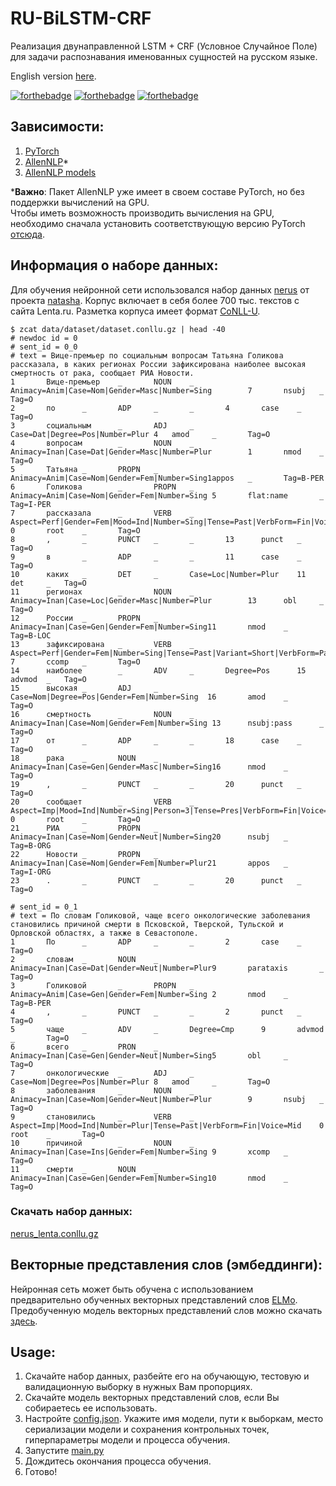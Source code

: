 # RU-BiLSTM-CRF
Реализация двунаправленной LSTM + CRF (Условное Случайное Поле) для задачи распознавания именованных сущностей на русском языке.

English version [here](README.md).

[![forthebadge](https://forthebadge.com/images/badges/designed-in-ms-paint.svg)](https://forthebadge.com)
[![forthebadge](https://forthebadge.com/images/badges/contains-tasty-spaghetti-code.svg)](https://forthebadge.com)
[![forthebadge](https://forthebadge.com/images/badges/powered-by-black-magic.svg)](https://forthebadge.com)


## Зависимости:
1. [PyTorch](https://pytorch.org/docs/stable/index.html)
2. [AllenNLP](https://docs.allennlp.org/main/)*
3. [AllenNLP models](https://docs.allennlp.org/models/v1.1.0/)

***Важно**: Пакет AllenNLP уже имеет в своем составе PyTorch, но без поддержки вычислений на GPU.  
Чтобы иметь возможность производить вычисления на GPU, необходимо сначала установить соответствующую версию PyTorch [отсюда](https://pytorch.org/get-started/locally/).


## Информация о наборе данных:
Для обучения нейронной сети использовался набор данных [nerus](https://github.com/natasha/nerus/) от проекта [natasha](https://github.com/natasha).
Корпус включает в себя более 700 тыс. текстов с сайта Lenta.ru.
Разметка корпуса имеет формат [CoNLL-U](https://universaldependencies.org/format.html).

```
$ zcat data/dataset/dataset.conllu.gz | head -40
# newdoc id = 0
# sent_id = 0_0
# text = Вице-премьер по социальным вопросам Татьяна Голикова рассказала, в каких регионах России зафиксирована наиболее высокая смертность от рака, сообщает РИА Новости.
1       Вице-премьер    _       NOUN    _       Animacy=Anim|Case=Nom|Gender=Masc|Number=Sing        7       nsubj   _       Tag=O
2       по      _       ADP     _       _       4       case    _       Tag=O
3       социальным      _       ADJ     _       Case=Dat|Degree=Pos|Number=Plur 4   amod     _       Tag=O
4       вопросам        _       NOUN    _       Animacy=Inan|Case=Dat|Gender=Masc|Number=Plur        1       nmod    _       Tag=O
5       Татьяна _       PROPN   _       Animacy=Anim|Case=Nom|Gender=Fem|Number=Sing1appos   _       Tag=B-PER
6       Голикова        _       PROPN   _       Animacy=Anim|Case=Nom|Gender=Fem|Number=Sing 5       flat:name       _       Tag=I-PER
7       рассказала      _       VERB    _       Aspect=Perf|Gender=Fem|Mood=Ind|Number=Sing|Tense=Past|VerbForm=Fin|Voice=Act        0       root    _       Tag=O
8       ,       _       PUNCT   _       _       13      punct   _       Tag=O
9       в       _       ADP     _       _       11      case    _       Tag=O
10      каких   _       DET     _       Case=Loc|Number=Plur    11      det     _   Tag=O
11      регионах        _       NOUN    _       Animacy=Inan|Case=Loc|Gender=Masc|Number=Plur        13      obl     _       Tag=O
12      России  _       PROPN   _       Animacy=Inan|Case=Gen|Gender=Fem|Number=Sing11       nmod    _       Tag=B-LOC
13      зафиксирована   _       VERB    _       Aspect=Perf|Gender=Fem|Number=Sing|Tense=Past|Variant=Short|VerbForm=Part|Voice=Pass 7       ccomp   _       Tag=O
14      наиболее        _       ADV     _       Degree=Pos      15      advmod  _   Tag=O
15      высокая _       ADJ     _       Case=Nom|Degree=Pos|Gender=Fem|Number=Sing  16       amod    _       Tag=O
16      смертность      _       NOUN    _       Animacy=Inan|Case=Nom|Gender=Fem|Number=Sing 13      nsubj:pass      _       Tag=O
17      от      _       ADP     _       _       18      case    _       Tag=O
18      рака    _       NOUN    _       Animacy=Inan|Case=Gen|Gender=Masc|Number=Sing16      nmod    _       Tag=O
19      ,       _       PUNCT   _       _       20      punct   _       Tag=O
20      сообщает        _       VERB    _       Aspect=Imp|Mood=Ind|Number=Sing|Person=3|Tense=Pres|VerbForm=Fin|Voice=Act   0       root    _       Tag=O
21      РИА     _       PROPN   _       Animacy=Inan|Case=Nom|Gender=Neut|Number=Sing20      nsubj   _       Tag=B-ORG
22      Новости _       PROPN   _       Animacy=Inan|Case=Nom|Gender=Fem|Number=Plur21       appos   _       Tag=I-ORG
23      .       _       PUNCT   _       _       20      punct   _       Tag=O

# sent_id = 0_1
# text = По словам Голиковой, чаще всего онкологические заболевания становились причиной смерти в Псковской, Тверской, Тульской и Орловской областях, а также в Севастополе.
1       По      _       ADP     _       _       2       case    _       Tag=O
2       словам  _       NOUN    _       Animacy=Inan|Case=Dat|Gender=Neut|Number=Plur9       parataxis       _       Tag=O
3       Голиковой       _       PROPN   _       Animacy=Anim|Case=Gen|Gender=Fem|Number=Sing 2       nmod    _       Tag=B-PER
4       ,       _       PUNCT   _       _       2       punct   _       Tag=O
5       чаще    _       ADV     _       Degree=Cmp      9       advmod  _       Tag=O
6       всего   _       PRON    _       Animacy=Inan|Case=Gen|Gender=Neut|Number=Sing5       obl     _       Tag=O
7       онкологические  _       ADJ     _       Case=Nom|Degree=Pos|Number=Plur 8   amod     _       Tag=O
8       заболевания     _       NOUN    _       Animacy=Inan|Case=Nom|Gender=Neut|Number=Plur        9       nsubj   _       Tag=O
9       становились     _       VERB    _       Aspect=Imp|Mood=Ind|Number=Plur|Tense=Past|VerbForm=Fin|Voice=Mid    0       root    _       Tag=O
10      причиной        _       NOUN    _       Animacy=Inan|Case=Ins|Gender=Fem|Number=Sing 9       xcomp   _       Tag=O
11      смерти  _       NOUN    _       Animacy=Inan|Case=Gen|Gender=Fem|Number=Sing10       nmod    _       Tag=O
```

### Скачать набор данных:
[nerus_lenta.conllu.gz](https://storage.yandexcloud.net/natasha-nerus/data/nerus_lenta.conllu.gz)


## Векторные представления слов (эмбеддинги):
Нейронная сеть может быть обучена с использованием предварительно обученных векторных представлений слов [ELMo](https://en.wikipedia.org/wiki/ELMo).  
Предобученную модель векторных представлений слов можно скачать [здесь](http://vectors.nlpl.eu/repository/20/212.zip).


## Usage:
1. Скачайте набор данных, разбейте его на обучающую, тестовую и валидационную выборку в нужных Вам пропорциях.
2. Скачайте модель векторных представлений слов, если Вы собираетесь ее использовать.
3. Настройте [config.json](config.json). Укажите имя модели, пути к выборкам, место сериализации модели и сохранения контрольных точек, гиперпараметры модели и процесса обучения.
4. Запустите [main.py](main.py)
5. Дождитесь окончания процесса обучения.
6. Готово!
